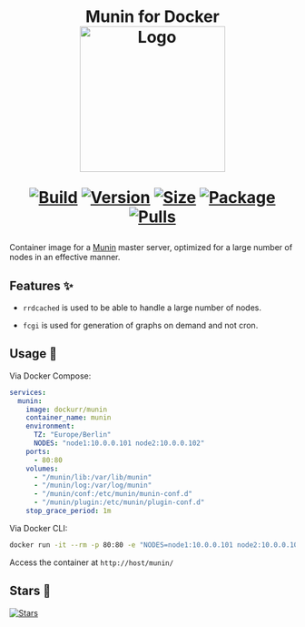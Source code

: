 <h1 align="center">Munin for Docker<br />
<div align="center">
<a href="https://github.com/dockur/munin"><img src="https://raw.githubusercontent.com/dockur/munin/master/.github/logo.jpg" title="Logo" style="max-width:100%;" width="256" /></a>
</div>
<div align="center">

[![Build]][build_url]
[![Version]][tag_url]
[![Size]][tag_url]
[![Package]][pkg_url]
[![Pulls]][hub_url]

</div></h1>

Container image for a [Munin](https://munin-monitoring.org/) master server, optimized for a large number of nodes in an effective manner.

## Features ✨

* `rrdcached` is used to be able to handle a large number of nodes.

* `fcgi` is used for generation of graphs on demand and not cron.

## Usage  🐳

Via Docker Compose:

```yaml
services:
  munin:
    image: dockurr/munin
    container_name: munin
    environment:
      TZ: "Europe/Berlin"
      NODES: "node1:10.0.0.101 node2:10.0.0.102"
    ports:
      - 80:80
    volumes:
      - "/munin/lib:/var/lib/munin"
      - "/munin/log:/var/log/munin"
      - "/munin/conf:/etc/munin/munin-conf.d"
      - "/munin/plugin:/etc/munin/plugin-conf.d"
    stop_grace_period: 1m
```

Via Docker CLI:

```bash
docker run -it --rm -p 80:80 -e "NODES=node1:10.0.0.101 node2:10.0.0.102" --stop-timeout 60 dockurr/munin
```

Access the container at `http://host/munin/`

## Stars 🌟
[![Stars](https://starchart.cc/dockur/munin.svg?variant=adaptive)](https://starchart.cc/dockur/munin)

[build_url]: https://github.com/dockur/munin/
[hub_url]: https://hub.docker.com/r/dockurr/munin
[tag_url]: https://hub.docker.com/r/dockurr/munin/tags
[pkg_url]: https://github.com/dockur/munin/pkgs/container/munin

[Build]: https://github.com/dockur/munin/actions/workflows/build.yml/badge.svg
[Size]: https://img.shields.io/docker/image-size/dockurr/munin/latest?color=066da5&label=size
[Pulls]: https://img.shields.io/docker/pulls/dockurr/munin.svg?style=flat&label=pulls&logo=docker
[Version]: https://img.shields.io/docker/v/dockurr/munin/latest?arch=amd64&sort=semver&color=066da5
[Package]: 
https://img.shields.io/badge/dynamic/json?url=https%3A%2F%2Fraw.githubusercontent.com%2Fipitio%2Fbackage%2Fmaster%2Findex%2Fdockur%2Fmunin%2Fmunin.json&query=%24.downloads&logo=github&style=flat&color=066da5&label=pulls
